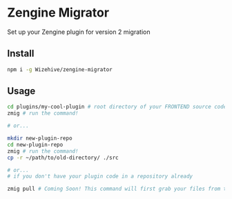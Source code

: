 # Zengine Migrator

Set up your Zengine plugin for version 2 migration

## Install

```sh
npm i -g Wizehive/zengine-migrator
```

## Usage

```sh
cd plugins/my-cool-plugin # root directory of your FRONTEND source code (probably not repo top level)
zmig # run the command!

# or...

mkdir new-plugin-repo
cd new-plugin-repo
zmig # run the command!
cp -r ~/path/to/old-directory/ ./src

# or...
# if you don't have your plugin code in a repository already

zmig pull # Coming Soon! This command will first grab your files from the Zengine API before setting up the migrator
```